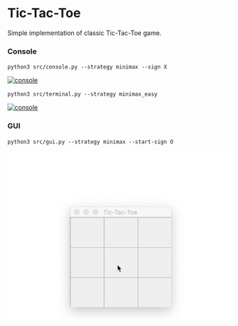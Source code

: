 # Tic-Tac-Toe

Simple implementation of classic Tic-Tac-Toe game.

### Console

```shell
python3 src/console.py --strategy minimax --sign X
```

[![console](https://asciinema.org/a/ytYhQO9wIS5FQkQkAf8n7UYKO.svg)](https://asciinema.org/a/ytYhQO9wIS5FQkQkAf8n7UYKO)

```shell
python3 src/terminal.py --strategy minimax_easy
```

[![console](https://asciinema.org/a/j0DX4Fvoye4FE5rSAYYixyLGF.svg)](https://asciinema.org/a/j0DX4Fvoye4FE5rSAYYixyLGF)

### GUI

```shell
python3 src/gui.py --strategy minimax --start-sign O
```

![gui](https://raw.githubusercontent.com/vitalibo/python-sandbox/assets/tictactoe/docs/gui.gif)
